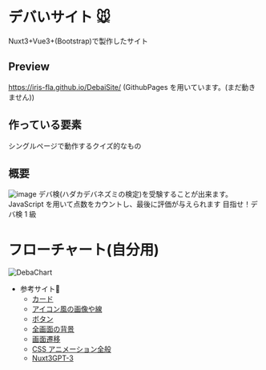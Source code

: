 # デバいサイト 🐭

Nuxt3+Vue3+(Bootstrap)で製作したサイト

## Preview

https://iris-fla.github.io/DebaiSite/
(GithubPages を用いています。(まだ動きません))

## 作っている要素

シングルページで動作するクイズ的なもの

## 概要

![image](https://github.com/Iris-Fla/DebaiSite/assets/103801589/e81c7213-8a04-41f5-9377-4b5b49ba4945)
デバ検(ハダカデバネズミの検定)を受験することが出来ます。
JavaScript を用いて点数をカウントし、最後に評価が与えられます
目指せ！デバ検 1 級

# フローチャート(自分用)

![DebaChart](https://github.com/Iris-Fla/DebaiSite/assets/103801589/7eae6da9-2c42-4f1e-b0b9-29925e1b2c9b)

- 参考サイト:memo:
  - [カード](https://getbootstrap.jp/docs/5.0/components/card/)
  - [アイコン風の画像や線](https://bootstrap-guide.com/utilities/borders)
  - [ボタン](https://getbootstrap.jp/docs/5.0/components/buttons/)
  - [全画面の背景](https://allabout.co.jp/gm/gc/452705/)
  - [画面遷移](https://zenn.dev/con_ns_pgm/articles/04adfeae84104b)
  - [CSS アニメーション全般](https://openai.com/blog/chatgpt)
  - [Nuxt3GPT-3](https://tech-blog.rakus.co.jp/entry/20230210/nuxt3)
